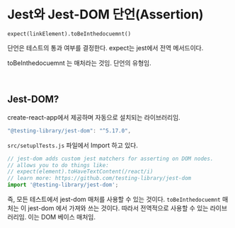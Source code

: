 # Jest와 Jest-DOM 단언(Assertion)

`expect(linkElement).toBeInthedocuemnt()` 

단언은 테스트의 통과 여부를 결정한다. expect는 jest에서 전역 메서드이다.

toBeInthedocuemnt 는 매처라는 것임. 단언의 유형임.

<br/>

## Jest-DOM?

create-react-app에서 제공하며 자동으로 설치되는 라이브러리임.

```javascript
"@testing-library/jest-dom": "^5.17.0",
```

`src/setuplTests.js` 파일에서 Import 하고 있다.

```js
// jest-dom adds custom jest matchers for asserting on DOM nodes.
// allows you to do things like:
// expect(element).toHaveTextContent(/react/i)
// learn more: https://github.com/testing-library/jest-dom
import '@testing-library/jest-dom';
```

즉, 모든 테스트에서 jest-dom 매처를 사용할 수 있는 것이다. `toBeInthedocuemnt` 매처는 이 jest-dom 에서 가져와 쓰는 것이다. 따라서 전역적으로 사용할 수 있는 라이브러리임. 이는 DOM 베이스 매처임.